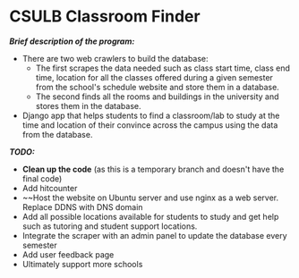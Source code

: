 # CSULB Classroom Finder 
__***Brief description of the program:***__
 - There are two web crawlers to build the database:
   -  The first scrapes the data needed such as class start time, class end time, location for all the classes offered during a given semester from the school's schedule website and store them in a database. 
	 - The second finds all the rooms and buildings in the university and stores them in the database. 
 - Django app that helps students to find a classroom/lab to study at the time and location of their convince across the campus using the data from the database.

__***TODO:***__
- **Clean up the code** (as this is a temporary branch and doesn't have the final code)
- Add hitcounter 
- ~~Host the website on Ubuntu server and use nginx as a web server. Replace DDNS with DNS domain 
- Add all possible locations available for students to study and get help such as tutoring and student support locations. 
- Integrate the scraper with an admin panel to update the database every semester
- Add user feedback page 
- Ultimately support more schools 
